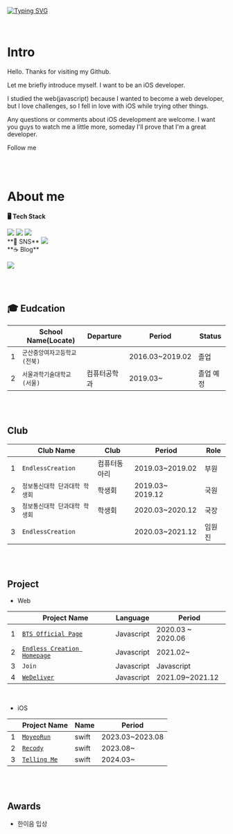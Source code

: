 [![Typing SVG](https://readme-typing-svg.demolab.com?font=Dancing+Script&weight=600&size=30&pause=3000&color=F7A5DC&multiline=true&width=500&height=100&lines=Hi%2C+Nice+to+meet+you!+I'm+Kyoungmi;What's+up%3F)](https://git.io/typing-svg)

<br/>

#  Intro

Hello. 
Thanks for visiting my Github.

Let me briefly introduce myself.
I want to be an iOS developer.

I studied the web(javascript) because I wanted to become a web developer, but I love challenges, so I fell in love with iOS while trying other things.

Any questions or comments about iOS development are welcome.
I want you guys to watch me a little more, someday I'll prove that I'm a great developer.

Follow me


<br/><br/>


# About me

**🖥️ Tech Stack**


<img src="https://img.shields.io/badge/Javascript-yellow?style=for-the-badge&logo=javascript&logoColor=black">
<img src="https://img.shields.io/badge/swift-orange?style=for-the-badge&logo=Swift&logoColor=white">
<img src="https://img.shields.io/badge/Python-blue?style=for-the-badge&logo=python&logoColor=yellow">

<br/>
**📸 SNS**

<img src="https://img.shields.io/badge/Instagram-black?style=for-the-badge&logo=instagram&logoColor=pink">

<br/>
**☕️ Blog**
     

[<img src="https://img.shields.io/badge/Notion-black?style=for-the-badge&logo=notion&logoColog=white">]()



<br/><br/>



## 🎓 Eudcation

|   |School Name(Locate)     | Departure | Period | Status |
|-- |-----------------------|----------|----|-----|
|1  |`군산중앙여자고등학교(전북)`  |          | 2016.03~2019.02 | 졸업 |
|2  |`서울과학기술대학교(서울)`   | 컴퓨터공학과 | 2019.03~ | 졸업 예정|



<br/><br/>


## Club
|   |Club Name      | Club | Period | Role |
|-- |-------------------|----|-----|-----|
|1  |`EndlessCreation`  | 컴퓨터동아리| 2019.03~2019.02 | 부원 |
|2  |`정보통신대학 단과대학 학생회` |학생회  | 2019.03~ 2019.12|국원|
|3  |`정보통신대학 단과대학 학생회` | 학생회 | 2020.03~2020.12| 국장|
|3  |`EndlessCreation` | |2020.03~2021.12| 임원진|



<br/><br/>


## Project
- Web

|   |Project Name           | Language    | Period  |
|-- |-----------------------|----------|----------|
|1  |[`BTS Official Page`](https://github.com/EomYoosang/BTS.github.io)  |  Javascript   | 2020.03 ~ 2020.06 | 
|2  |[`Endless Creation Homepage`](https://github.com/EndlessCreation/ec_homepage_front)   | Javascript | 2021.02~ |
|3  |`Join`| Javascript|Javascript|2021.03~2021.12|
|4  |[`WeDeliver`](https://github.com/WeDeliverProject)| Javascript | 2021.09~2021.12|

<br/>

- iOS

|   |Project Name  | Name  | Period |
|-- |------------|----------|-------|
|1  |[`MoyeoRun`](https://github.com/MoyeoRun)  |  swift   | 2023.03~2023.08 | 
|2  |[`Recody`](https://github.com/recody-project)   | swift | 2023.08~ |
|3  |[`Telling Me`](https://github.com/telling-me)| swift| 2024.03~ |

<br/><br/>

## Awards
- 한이음 입상
